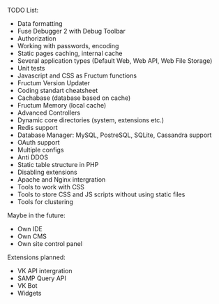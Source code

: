 TODO List:

- Data formatting
- Fuse Debugger 2 with Debug Toolbar
- Authorization
- Working with passwords, encoding
- Static pages caching, internal cache
- Several application types (Default Web, Web API, Web File Storage)
- Unit tests
- Javascript and CSS as Fructum functions
- Fructum Version Updater
- Coding standart cheatsheet
- Cachabase (database based on cache)
- Fructum Memory (local cache)
- Advanced Controllers
- Dynamic core directories (system, extensions etc.)
- Redis support
- Database Manager: MySQL, PostreSQL, SQLite, Cassandra support
- OAuth support
- Multiple configs
- Anti DDOS
- Static table structure in PHP
- Disabling extensions
- Apache and Nginx intergration
- Tools to work with CSS
- Tools to store CSS and JS scripts without using static files
- Tools for clustering

Maybe in the future:
- Own IDE
- Own CMS
- Own site control panel

Extensions planned:
- VK API intergration
- SAMP Query API
- VK Bot
- Widgets